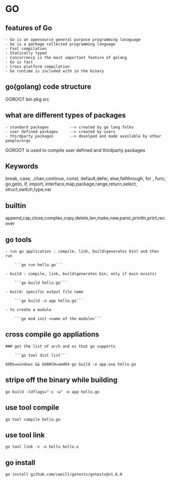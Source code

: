 # GO

## features of Go

    - Go is an opensource general purpose programming lanaguage
    - Go is a garbage collected programming language
    - Fast compilation
    - Statically typed
    - Concurrency is the most important feature of golang
    - Go is fast
    - Cross platform compilation
    - Go runtime is included with in the binary

## go(golang) code structure
 GOROOT
    bin
    pkg
    src

## what are different types of packages

    - standard packages         --> created by go lang folks
    - user defined packages     --> created by users
    - thirdparty packages       --> develped and made available by other people/orgs

GOROOT is used to compile user defined and thirdparty packages

## Keywords

break, case, ,chan,continue, const, default,defer, else,fallthrough, for , func, go,goto, if, import, interface,map,package,range,return,select, struct,switch,type,var 

## builtin

append,cap,close,complex,copy,delete,len,make,new,panic,println,print,recover


## go tools

    - run go application : compile, link, build(generates bin) and then run
  
        ```go run hello.go```
    
    - build : compile, link, build(generates bin; only if main exists)

        ```go build hello.go```
    
    - build: specific output file name
  
        ```go build -o app hello.go```

    - to create a module

        ```go mod init <name of the module>```

## cross compile go appliations

    ### get the list of arch and os that go supports

        ```go tool dist list```

 ```GOOS=windows && GOARCH=amd64 go build -o app.exe hello.go```

 ## stripe off the binary while building

 ```go build -ldflags="-s -w" -o app hello.go```

 ## use tool compile

 ```go tool compile hello.go```

 ## use tool link

 ```go tool link -v -o hello hello.o```

## go install

```go install github.com/cweill/gotests/gotests@v1.6.0```
